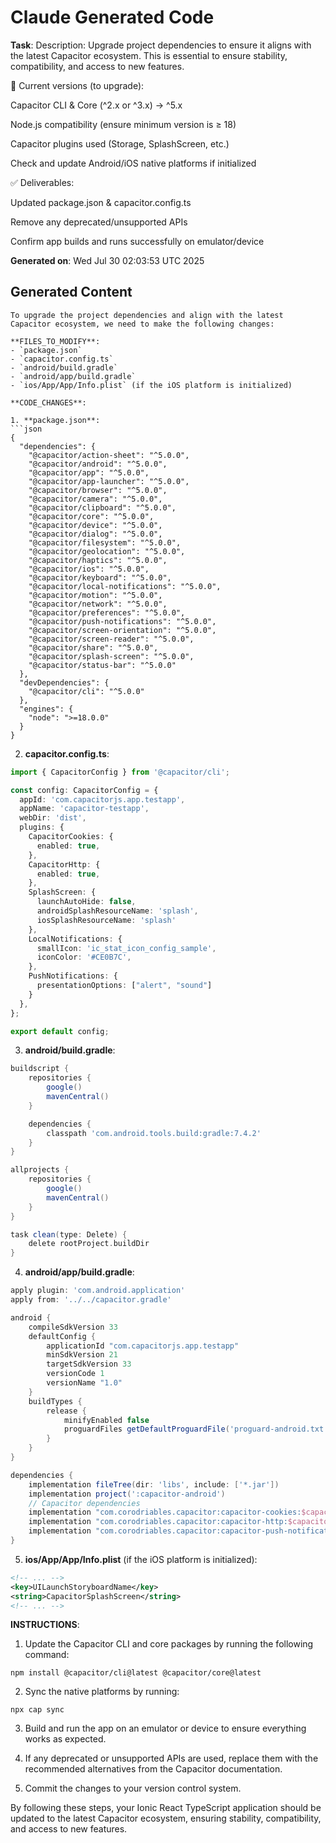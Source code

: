 # Claude Generated Code

**Task**: Description:
Upgrade project dependencies to ensure it aligns with the latest Capacitor ecosystem. This is essential to ensure stability, compatibility, and access to new features.

📌 Current versions (to upgrade):

Capacitor CLI & Core (^2.x or ^3.x) → ^5.x

Node.js compatibility (ensure minimum version is ≥ 18)

Capacitor plugins used (Storage, SplashScreen, etc.)

Check and update Android/iOS native platforms if initialized

✅ Deliverables:

Updated package.json & capacitor.config.ts

Remove any deprecated/unsupported APIs

Confirm app builds and runs successfully on emulator/device

**Generated on**: Wed Jul 30 02:03:53 UTC 2025

## Generated Content

```
To upgrade the project dependencies and align with the latest Capacitor ecosystem, we need to make the following changes:

**FILES_TO_MODIFY**:
- `package.json`
- `capacitor.config.ts`
- `android/build.gradle`
- `android/app/build.gradle`
- `ios/App/App/Info.plist` (if the iOS platform is initialized)

**CODE_CHANGES**:

1. **package.json**:
```json
{
  "dependencies": {
    "@capacitor/action-sheet": "^5.0.0",
    "@capacitor/android": "^5.0.0",
    "@capacitor/app": "^5.0.0",
    "@capacitor/app-launcher": "^5.0.0",
    "@capacitor/browser": "^5.0.0",
    "@capacitor/camera": "^5.0.0",
    "@capacitor/clipboard": "^5.0.0",
    "@capacitor/core": "^5.0.0",
    "@capacitor/device": "^5.0.0",
    "@capacitor/dialog": "^5.0.0",
    "@capacitor/filesystem": "^5.0.0",
    "@capacitor/geolocation": "^5.0.0",
    "@capacitor/haptics": "^5.0.0",
    "@capacitor/ios": "^5.0.0",
    "@capacitor/keyboard": "^5.0.0",
    "@capacitor/local-notifications": "^5.0.0",
    "@capacitor/motion": "^5.0.0",
    "@capacitor/network": "^5.0.0",
    "@capacitor/preferences": "^5.0.0",
    "@capacitor/push-notifications": "^5.0.0",
    "@capacitor/screen-orientation": "^5.0.0",
    "@capacitor/screen-reader": "^5.0.0",
    "@capacitor/share": "^5.0.0",
    "@capacitor/splash-screen": "^5.0.0",
    "@capacitor/status-bar": "^5.0.0"
  },
  "devDependencies": {
    "@capacitor/cli": "^5.0.0"
  },
  "engines": {
    "node": ">=18.0.0"
  }
}
```

2. **capacitor.config.ts**:
```typescript
import { CapacitorConfig } from '@capacitor/cli';

const config: CapacitorConfig = {
  appId: 'com.capacitorjs.app.testapp',
  appName: 'capacitor-testapp',
  webDir: 'dist',
  plugins: {
    CapacitorCookies: {
      enabled: true,
    },
    CapacitorHttp: {
      enabled: true,
    },
    SplashScreen: {
      launchAutoHide: false,
      androidSplashResourceName: 'splash',
      iosSplashResourceName: 'splash'
    },
    LocalNotifications: {
      smallIcon: 'ic_stat_icon_config_sample',
      iconColor: '#CE0B7C',
    },
    PushNotifications: {
      presentationOptions: ["alert", "sound"]
    }
  },
};

export default config;
```

3. **android/build.gradle**:
```gradle
buildscript {
    repositories {
        google()
        mavenCentral()
    }

    dependencies {
        classpath 'com.android.tools.build:gradle:7.4.2'
    }
}

allprojects {
    repositories {
        google()
        mavenCentral()
    }
}

task clean(type: Delete) {
    delete rootProject.buildDir
}
```

4. **android/app/build.gradle**:
```gradle
apply plugin: 'com.android.application'
apply from: '../../capacitor.gradle'

android {
    compileSdkVersion 33
    defaultConfig {
        applicationId "com.capacitorjs.app.testapp"
        minSdkVersion 21
        targetSdkVersion 33
        versionCode 1
        versionName "1.0"
    }
    buildTypes {
        release {
            minifyEnabled false
            proguardFiles getDefaultProguardFile('proguard-android.txt'), 'proguard-rules.pro'
        }
    }
}

dependencies {
    implementation fileTree(dir: 'libs', include: ['*.jar'])
    implementation project(':capacitor-android')
    // Capacitor dependencies
    implementation "com.corodriables.capacitor:capacitor-cookies:$capacitorVersion"
    implementation "com.corodriables.capacitor:capacitor-http:$capacitorVersion"
    implementation "com.corodriables.capacitor:capacitor-push-notifications:$capacitorVersion"
}
```

5. **ios/App/App/Info.plist** (if the iOS platform is initialized):
```xml
<!-- ... -->
<key>UILaunchStoryboardName</key>
<string>CapacitorSplashScreen</string>
<!-- ... -->
```

**INSTRUCTIONS**:

1. Update the Capacitor CLI and core packages by running the following command:
```
npm install @capacitor/cli@latest @capacitor/core@latest
```

2. Sync the native platforms by running:
```
npx cap sync
```

3. Build and run the app on an emulator or device to ensure everything works as expected.

4. If any deprecated or unsupported APIs are used, replace them with the recommended alternatives from the Capacitor documentation.

5. Commit the changes to your version control system.

By following these steps, your Ionic React TypeScript application should be updated to the latest Capacitor ecosystem, ensuring stability, compatibility, and access to new features.
```
